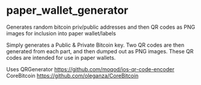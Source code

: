 # paper_wallet_generator
Generates random bitcoin priv/public addresses and then QR codes as PNG images for inclusion into paper wallet/labels

Simply generates a Public & Private Bitcoin key.
Two QR codes are then generated from each part, and then dumped out as PNG images.
These QR codes are intended for use in paper wallets.

Uses
  QRGenerator    https://github.com/moqod/ios-qr-code-encoder
  CoreBitcoin    https://github.com/oleganza/CoreBitcoin


